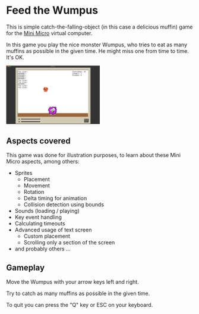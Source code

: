 
# Feed the Wumpus

This is simple catch-the-falling-object (in this case a delicious muffin) game for the [Mini Micro](https://miniscript.org/MiniMicro/index.html) virtual computer.

In this game you play the nice monster Wumpus, who tries to eat as many muffins as possible in the given time. He might miss one from time to time. It's OK.

<img alt="Game screenshot" src="./screenshot.png" width="50%" height="50%"/>

## Aspects covered

This game was done for illustration purposes, to learn about these Mini Micro aspects, among others:

* Sprites
  * Placement
  * Movement
  * Rotation
  * Delta timing for animation
  * Collision detection using bounds
* Sounds (loading / playing)
* Key event handling
* Calculating timeouts
* Advanced usage of text screen
  * Custom placement
  * Scrolling only a section of the screen
* and probably others ...

## Gameplay

Move the Wumpus with your arrow keys left and right.

Try to catch as many muffins as possible in the given time.

To quit you can press the "Q" key or ESC on your keyboard.
